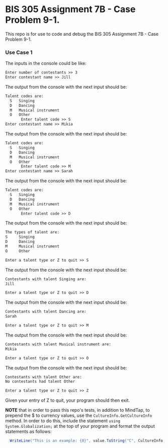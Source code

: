 # BIS 305 Assignment 7B - Case Problem 9-1.

This repo is for use to code and debug the BIS 305 Assignment 7B - Case Problem 9-1.

### Use Case 1

The inputs in the console could be like:

```html
Enter number of contestants >> 3
Enter contestant name >> Jill
```

The output from the console with the next input should be:

```html
Talent codes are:
  S   Singing
  D   Dancing
  M   Musical instrument    
  O   Other
       Enter talent code >> S
Enter contestant name >> Mikia       
```

The output from the console with the next input should be:

```html
Talent codes are:
  S   Singing
  D   Dancing
  M   Musical instrument
  O   Other
       Enter talent code >> M
Enter contestant name >> Sarah       
```

The output from the console with the next input should be:

```html
Talent codes are:
  S   Singing
  D   Dancing
  M   Musical instrument
  O   Other
       Enter talent code >> D
```

The output from the console with the next input should be:

```html
The types of talent are:
S     Singing
D     Dancing
M     Musical instrument
O     Other

Enter a talent type or Z to quit >> S
```

The output from the console with the next input should be:

```html
Contestants with talent Singing are:
Jill

Enter a talent type or Z to quit >> D
```

The output from the console with the next input should be:

```html
Contestants with talent Dancing are:
Sarah

Enter a talent type or Z to quit >> M
```

The output from the console with the next input should be:

```html
Contestants with talent Musical instrument are:
Mikia

Enter a talent type or Z to quit >> O
```

The output from the console with the next input should be:

```html
Contestants with talent Other are:
No contestants had talent Other

Enter a talent type or Z to quit >> Z
```

Given your entry of Z to quit, your program should then exit.

**NOTE** that in order to pass this repo's tests, in addition to MindTap, to prepend the $ to currency values, use the `CultureInfo.GetCultureInfo` method. In order to do this, include the statement `using System.Globalization;` at the top of your program and format the output statements as follows: 

```csharp
  WriteLine("This is an example: {0}", value.ToString("C", CultureInfo.GetCultureInfo("en-US")));
```
